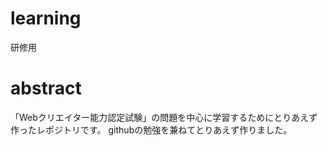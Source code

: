 # learning
研修用

# abstract
「Webクリエイター能力認定試験」の問題を中心に学習するためにとりあえず作ったレポジトリです。
githubの勉強を兼ねてとりあえず作りました。


